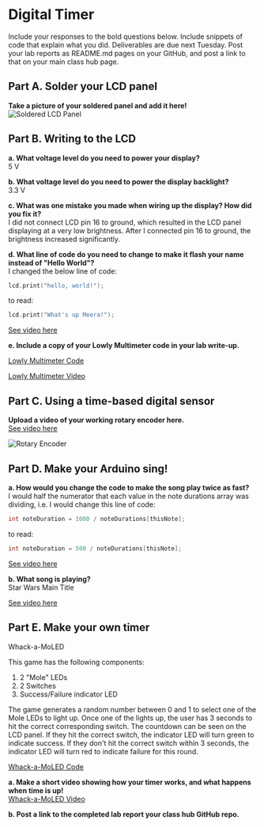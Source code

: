 # Digital Timer
 
Include your responses to the bold questions below. Include snippets of code that explain what you did. Deliverables are due next Tuesday. Post your lab reports as README.md pages on your GitHub, and post a link to that on your main class hub page.

## Part A. Solder your LCD panel

**Take a picture of your soldered panel and add it here!**
![Soldered LCD Panel](/images/PartA_SolderedLCD.png)

## Part B. Writing to the LCD
 
**a. What voltage level do you need to power your display?**\
5 V

**b. What voltage level do you need to power the display backlight?**\
3.3 V
   
**c. What was one mistake you made when wiring up the display? How did you fix it?**\
I did not connect LCD pin 16 to ground, which resulted in the LCD panel displaying at a very low brightness. After I connected pin 16 to ground, the brightness increased significantly.

**d. What line of code do you need to change to make it flash your name instead of "Hello World"?**\
I changed the below line of code:
```c
lcd.print("hello, world!");
```

to read:
```c
lcd.print("What's up Meera!");
```
[See video here](https://youtu.be/vseEE6dNb3Y)

 
**e. Include a copy of your Lowly Multimeter code in your lab write-up.**

[Lowly Multimeter Code](/code/Lowly_Multimeter.ino)

[Lowly Multimeter Video](https://youtu.be/HCcY8Uw8YME)


## Part C. Using a time-based digital sensor

**Upload a video of your working rotary encoder here.**\
[See video here](https://youtu.be/lghDFxgiDk4)

![Rotary Encoder](/images/PartC_RotaryEncoder.png)


## Part D. Make your Arduino sing!

**a. How would you change the code to make the song play twice as fast?**\
I would half the numerator that each value in the note durations array was dividing, i.e. I would change this line of code:
```c
int noteDuration = 1000 / noteDurations[thisNote];
```

to read:
```c
int noteDuration = 500 / noteDurations[thisNote];
``` 
[See video here](https://youtu.be/-9Km33Kh1CA)

**b. What song is playing?**\
Star Wars Main Title

[See video here](https://youtu.be/9r_bR_2knQE)


## Part E. Make your own timer

Whack-a-MoLED

This game has the following components:
1. 2 "Mole" LEDs
1. 2 Switches
1. Success/Failure indicator LED

The game generates a random number between 0 and 1 to select one of the Mole LEDs to light up. Once one of the lights up, the user has 3 seconds to hit the correct corresponding switch. The countdown can be seen on the LCD panel. If they hit the correct switch, the indicator LED will turn green to indicate success. If they don't hit the correct switch within 3 seconds, the indicator LED will turn red to indicate failure for this round. 

[Whack-a-MoLED Code](/code/Whack_A_MoLED.ino)

**a. Make a short video showing how your timer works, and what happens when time is up!**\
[Whack-a-MoLED Video](https://youtu.be/2LdZr8o1ReI)

**b. Post a link to the completed lab report your class hub GitHub repo.**
